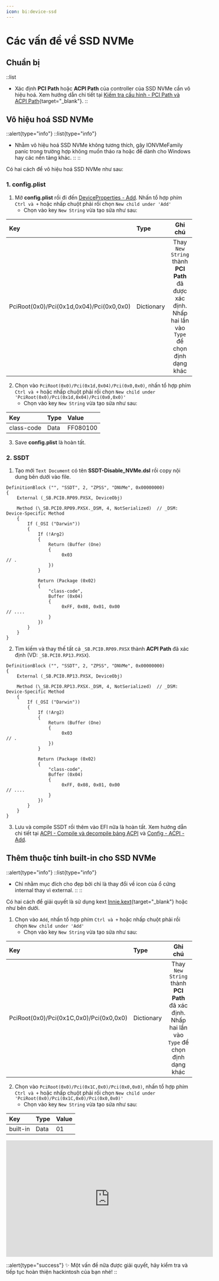 ```yaml
---
icon: bi:device-ssd
---
```


# Các vấn đề về SSD NVMe

## Chuẩn bị

::list
- Xác định **PCI Path** hoặc **ACPI Path** của controller của SSD NVMe cần vô hiệu hoá. Xem hướng dẫn chi tiết tại [Kiếm tra cấu hình - PCI Path và ACPI Path](/hardware/check-hardware-information#pci-path-và-acpi-path){target="_blank"}.
::

## Vô hiệu hoá SSD NVMe

::alert{type="info"}
::list{type="info"}
- Nhằm vô hiệu hoá SSD NVMe không tương thích, gây IONVMeFamily panic trong trường hợp không muốn tháo ra hoặc để dành cho Windows hay các nền tảng khác.
::
::

Có hai cách để vô hiệu hoá SSD NVMe như sau:

### 1. config.plist

1. Mở **config.plist** rồi đi đến [DeviceProperties - Add](/gathering-files/config/deviceproperties#add). Nhấn tổ hợp phím `Ctrl và +` hoặc nhấp chuột phải rồi chọn `New child under 'Add'`
    - Chọn vào key `New String` vừa tạo sửa như sau:

| Key | Type | Ghi chú |
| :-- | :--- | :-----: |
| PciRoot(0x0)/Pci(0x1d,0x04)/Pci(0x0,0x0) | Dictionary | Thay `New String` thành **PCI Path** đã được xác định. Nhấp hai lần vào `Type` để chọn định dạng khác |

2. Chọn vào `PciRoot(0x0)/Pci(0x1d,0x04)/Pci(0x0,0x0)`, nhấn tổ hợp phím `Ctrl và +` hoặc nhấp chuột phải rồi chọn `New child under 'PciRoot(0x0)/Pci(0x1d,0x04)/Pci(0x0,0x0)'`
    - Chọn vào key `New String` vừa tạo sửa như sau:

| Key | Type | Value |
| :-- | :--- | :---- |
| class-code | Data | FF080100 |

3. Save **config.plist** là hoàn tất.

### 2. SSDT

1. Tạo mới `Text Document` có tên **SSDT-Disable_NVMe.dsl** rồi copy nội dung bên dưới vào file.

```
DefinitionBlock ("", "SSDT", 2, "ZPSS", "DNVMe", 0x00000000)
{
    External (_SB.PCI0.RP09.PXSX, DeviceObj)

    Method (\_SB.PCI0.RP09.PXSX._DSM, 4, NotSerialized)  // _DSM: Device-Specific Method
    {
        If (_OSI ("Darwin"))
        {
            If (!Arg2)
            {
                Return (Buffer (One)
                {
                     0x03                                             // .
                })
            }

            Return (Package (0x02)
            {
                "class-code", 
                Buffer (0x04)
                {
                     0xFF, 0x08, 0x01, 0x00                           // ....
                }
            })
        }
    }
}
```

2. Tìm kiếm và thay thế tất cả `_SB.PCI0.RP09.PXSX` thành **ACPI Path** đã xác định (VD: `_SB.PCI0.RP13.PXSX`).

```
DefinitionBlock ("", "SSDT", 2, "ZPSS", "DNVMe", 0x00000000)
{
    External (_SB.PCI0.RP13.PXSX, DeviceObj)

    Method (\_SB.PCI0.RP13.PXSX._DSM, 4, NotSerialized)  // _DSM: Device-Specific Method
    {
        If (_OSI ("Darwin"))
        {
            If (!Arg2)
            {
                Return (Buffer (One)
                {
                     0x03                                             // .
                })
            }

            Return (Package (0x02)
            {
                "class-code", 
                Buffer (0x04)
                {
                     0xFF, 0x08, 0x01, 0x00                           // ....
                }
            })
        }
    }
}
```

3. Lưu và compile SSDT rồi thêm vào EFI nữa là hoàn tất. Xem hướng dẫn chi tiết tại [ACPI - Compile và decompile bảng ACPI](/gathering-files/acpi#compile-và-decompile-bảng-acpi) và [Config - ACPI - Add](/gathering-files/config/acpi#add).

## Thêm thuộc tính built-in cho SSD NVMe

::alert{type="info"}
::list{type="info"}
- Chỉ nhằm mục đích cho đẹp bởi chỉ là thay đổi về icon của ổ cứng internal thay vì external.
::
::

Có hai cách để giải quyết là sử dụng kext [Innie.kext](https://github.com/cdf/Innie){target="_blank"} hoặc như bên dưới.

1. Chọn vào `Add`, nhấn tổ hợp phím `Ctrl và +` hoặc nhấp chuột phải rồi chọn `New child under 'Add'`
    - Chọn vào key `New String` vừa tạo sửa như sau:

| Key | Type | Ghi chú |
| :-- | :--- | :-----: |
| PciRoot(0x0)/Pci(0x1C,0x0)/Pci(0x0,0x0) | Dictionary | Thay `New String` thành **PCI Path** đã xác định. Nhấp hai lần vào `Type` để chọn định dạng khác |

2. Chọn vào `PciRoot(0x0)/Pci(0x1C,0x0)/Pci(0x0,0x0)`, nhấn tổ hợp phím `Ctrl và +` hoặc nhấp chuột phải rồi chọn `New child under 'PciRoot(0x0)/Pci(0x1C,0x0)/Pci(0x0,0x0)'`
    - Chọn vào key `New String` vừa tạo sửa như sau:

| Key | Type | Value |
| :-- | :--- | :---- |
| built-in | Data | 01 |

<iframe width="560" height="315" src="https://www.youtube.com/embed/iGukA4mxv9Q" title="YouTube video player" frameborder="0" allow="accelerometer; autoplay; clipboard-write; encrypted-media; gyroscope; picture-in-picture; web-share" allowfullscreen></iframe>

::alert{type="success"}
✨ Một vấn đề nữa được giải quyết, hãy kiểm tra và tiếp tục hoàn thiện hackintosh của bạn nhé!
::